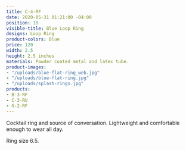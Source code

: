 ```yaml
---
title: C-4-RF
date: 2020-05-31 01:21:00 -04:00
position: 18
visible-title: Blue Loop Ring
designs: Loop Ring
product-colors: Blue
price: 120
width: 2.5
height: 2.5 inches
materials: Powder coated metal and latex tube.
product-images:
- "/uploads/blue-flat-ring_web.jpg"
- "/uploads/blue-flat-ring.jpg"
- "/uploads/splash-rings.jpg"
products:
- B-3-RF
- C-3-RU
- G-2-RF
---
```


Cocktail ring and source of conversation. Lightweight and comfortable enough to wear all day.

Ring size 6.5.